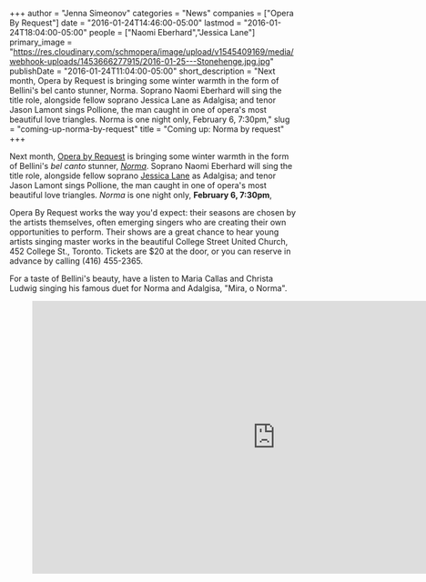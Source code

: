 +++
author = "Jenna Simeonov"
categories = "News"
companies = ["Opera By Request"]
date = "2016-01-24T14:46:00-05:00"
lastmod = "2016-01-24T18:04:00-05:00"
people = ["Naomi Eberhard","Jessica Lane"]
primary_image = "https://res.cloudinary.com/schmopera/image/upload/v1545409169/media/webhook-uploads/1453666277915/2016-01-25---Stonehenge.jpg.jpg"
publishDate = "2016-01-24T11:04:00-05:00"
short_description = "Next month, Opera by Request is bringing some winter warmth in the form of Bellini&#039;s bel canto stunner, Norma. Soprano Naomi Eberhard will sing the title role, alongside fellow soprano Jessica Lane as Adalgisa; and tenor Jason Lamont sings Pollione, the man caught in one of opera&#039;s most beautiful love triangles. Norma is one night only, February 6, 7:30pm,"
slug = "coming-up-norma-by-request"
title = "Coming up: Norma by request"
+++

Next month, [Opera by Request](/scene/companies/opera-by-request/) is bringing some winter warmth in the form of Bellini's *bel canto* stunner, [*Norma*](https://www.facebook.com/events/800602460083386/). Soprano Naomi Eberhard will sing the title role, alongside fellow soprano [Jessica Lane](/scene/people/jessica-lane/) as Adalgisa; and tenor Jason Lamont sings Pollione, the man caught in one of opera's most beautiful love triangles. *Norma* is one night only, **February 6, 7:30pm**,

Opera By Request works the way you'd expect: their seasons are chosen by the artists themselves, often emerging singers who are creating their own opportunities to perform. Their shows are a great chance to hear young artists singing master works in the beautiful College Street United Church, 452 College St., Toronto. Tickets are $20 at the door, or you can reserve in advance by calling (416) 455-2365.

For a taste of Bellini's beauty, have a listen to Maria Callas and Christa Ludwig singing his famous duet for Norma and Adalgisa, "Mira, o Norma".

<figure data-type="video">
<iframe width="854" height="480" src="https://www.youtube.com/embed/QIFVjcY1zW4" frameborder="0" allowfullscreen></iframe>
</figure>
